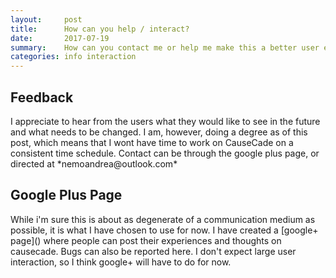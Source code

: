 ```yaml
---
layout:     post
title:      How can you help / interact?
date:       2017-07-19 
summary:    How can you contact me or help me make this a better user experience?
categories: info interaction
---
```


## Feedback

<p>I appreciate to hear from the users what they would like to see in the future and what needs to be changed. I am, however, doing a degree as of this post, which means that I wont have time to work on CauseCade on a consistent time schedule. 
Contact can be through the google plus page, or directed at *nemoandrea@outlook.com* </p>

## Google Plus Page

<p> While i'm sure this is about as degenerate of a communication medium as possible, it is what I have chosen to use for now.
I have created a [google+ page]() where people can post their experiences and thoughts on causecade. Bugs can also be reported here. I don't expect large user interaction, so I think google+ will have to do for now.</p>

